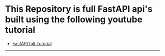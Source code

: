 # This Repository is full FastAPI api's built using the following youtube tutorial
* [FastAPI full Tutorial](https://www.youtube.com/watch?v=0sOvCWFmrtA&t=19800s)
---

